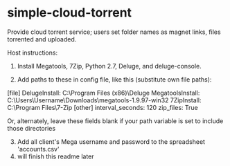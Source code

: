 # simple-cloud-torrent
Provide cloud torrent service; users set folder names as magnet links, files torrented and uploaded.

Host instructions:

1. Install Megatools, 7Zip, Python 2.7, Deluge, and deluge-console.

2.  Add paths to these in config file, like this (substitute own file paths):
  
[file]
DelugeInstall: C:\Program Files (x86)\Deluge
MegatoolsInstall: C:\Users\Username\Downloads\megatools-1.9.97-win32
7ZipInstall: C:\Program Files\7-Zip
[other]
interval_seconds: 120
zip_files: True

Or, alternately, leave these fields blank if your path variable is set to include those directories

3. Add all client's Mega username and password to the spreadsheet 'accounts.csv'
4. will finish this readme later
